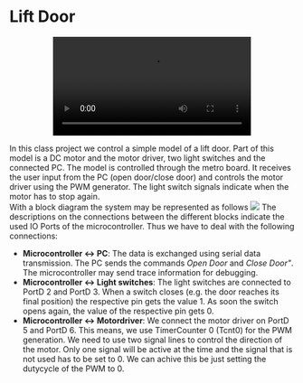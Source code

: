 # Lift Door 
<p align="center"><video src="https://user-images.githubusercontent.com/46196385/103536823-7f6de680-4e93-11eb-8f41-e33268a18985.mp4" width="350" autoplay controls/></p>

In this class project we control a simple model of a lift door. 
Part of this model is a DC motor and the motor driver, two light switches and the connected PC. The model is controlled through the metro board. It receives the user input from the PC (open door/close door) and controls the motor driver using the PWM generator. The light switch signals indicate when the motor has to stop again.<br>
With a block diagram the system may be represented as follows <img src="https://user-images.githubusercontent.com/46196385/103366688-90011400-4ac3-11eb-8e9e-65c0397db300.png" />
The descriptions on the connections between the different blocks indicate the used IO Ports of the microcontroller. Thus we have to deal with the following connections:
- **Microcontroller <-> PC**: The data is exchanged using serial data transmission. The PC sends the commands *Open Door* and *Close Door"*. The microcontroller may send trace information for debugging.
- **Microcontroller <-> Light switches**: The light switches are connected to PortD 2 and PortD 3. When a switch closes (e.g. the door reaches its final position) the respective pin gets the value 1. As soon the switch opens again, the value of the respective pin gets 0.
- **Microcontroller <-> Motordriver**: We connect the motor driver on PortD 5 and PortD 6. This means, we use TimerCounter 0 (Tcnt0) for the PWM generation. We need to use two signal lines to control the direction of the motor. Only one signal will be active at the time and the signal that is not used has to be set to 0. We can achive this be just setting the dutycycle of the PWM to 0.

